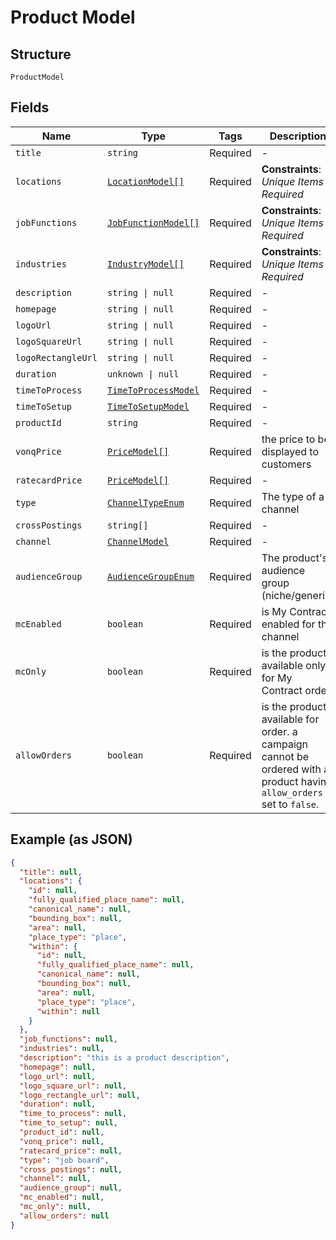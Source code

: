 
# Product Model

## Structure

`ProductModel`

## Fields

| Name | Type | Tags | Description |
|  --- | --- | --- | --- |
| `title` | `string` | Required | - |
| `locations` | [`LocationModel[]`](../../doc/models/location-model.md) | Required | **Constraints**: *Unique Items Required* |
| `jobFunctions` | [`JobFunctionModel[]`](../../doc/models/job-function-model.md) | Required | **Constraints**: *Unique Items Required* |
| `industries` | [`IndustryModel[]`](../../doc/models/industry-model.md) | Required | **Constraints**: *Unique Items Required* |
| `description` | `string \| null` | Required | - |
| `homepage` | `string \| null` | Required | - |
| `logoUrl` | `string \| null` | Required | - |
| `logoSquareUrl` | `string \| null` | Required | - |
| `logoRectangleUrl` | `string \| null` | Required | - |
| `duration` | `unknown \| null` | Required | - |
| `timeToProcess` | [`TimeToProcessModel`](../../doc/models/time-to-process-model.md) | Required | - |
| `timeToSetup` | [`TimeToSetupModel`](../../doc/models/time-to-setup-model.md) | Required | - |
| `productId` | `string` | Required | - |
| `vonqPrice` | [`PriceModel[]`](../../doc/models/price-model.md) | Required | the price to be displayed to customers |
| `ratecardPrice` | [`PriceModel[]`](../../doc/models/price-model.md) | Required | - |
| `type` | [`ChannelTypeEnum`](../../doc/models/channel-type-enum.md) | Required | The type of a channel |
| `crossPostings` | `string[]` | Required | - |
| `channel` | [`ChannelModel`](../../doc/models/channel-model.md) | Required | - |
| `audienceGroup` | [`AudienceGroupEnum`](../../doc/models/audience-group-enum.md) | Required | The product's audience group (niche/generic) |
| `mcEnabled` | `boolean` | Required | is My Contract enabled for the channel |
| `mcOnly` | `boolean` | Required | is the product available only for My Contract order |
| `allowOrders` | `boolean` | Required | is the product available for order. a campaign cannot be ordered with a product having `allow_orders` set to `false`. |

## Example (as JSON)

```json
{
  "title": null,
  "locations": {
    "id": null,
    "fully_qualified_place_name": null,
    "canonical_name": null,
    "bounding_box": null,
    "area": null,
    "place_type": "place",
    "within": {
      "id": null,
      "fully_qualified_place_name": null,
      "canonical_name": null,
      "bounding_box": null,
      "area": null,
      "place_type": "place",
      "within": null
    }
  },
  "job_functions": null,
  "industries": null,
  "description": "this is a product description",
  "homepage": null,
  "logo_url": null,
  "logo_square_url": null,
  "logo_rectangle_url": null,
  "duration": null,
  "time_to_process": null,
  "time_to_setup": null,
  "product_id": null,
  "vonq_price": null,
  "ratecard_price": null,
  "type": "job board",
  "cross_postings": null,
  "channel": null,
  "audience_group": null,
  "mc_enabled": null,
  "mc_only": null,
  "allow_orders": null
}
```

